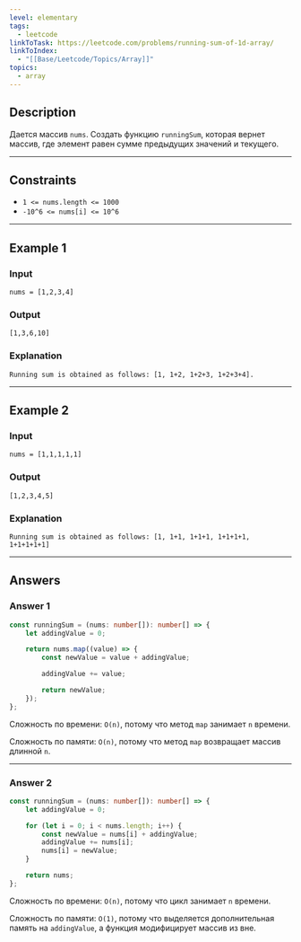 ```yaml
---
level: elementary
tags:
  - leetcode
linkToTask: https://leetcode.com/problems/running-sum-of-1d-array/
linkToIndex:
  - "[[Base/Leetcode/Topics/Array]]"
topics:
  - array
---
```

## Description

Дается массив `nums`. Создать функцию `runningSum`, которая вернет массив, где элемент равен сумме предыдущих значений и текущего.

---
## Constraints

- `1 <= nums.length <= 1000`
- `-10^6 <= nums[i] <= 10^6`

---

## Example 1

### Input

```
nums = [1,2,3,4]
```
### Output

```
[1,3,6,10]
```
### Explanation

```
Running sum is obtained as follows: [1, 1+2, 1+2+3, 1+2+3+4].
```

---
## Example 2

### Input

```
nums = [1,1,1,1,1]
```
### Output

```
[1,2,3,4,5]
```
### Explanation

```
Running sum is obtained as follows: [1, 1+1, 1+1+1, 1+1+1+1, 1+1+1+1+1]
```

---
## Answers

### Answer 1

```typescript
const runningSum = (nums: number[]): number[] => {
    let addingValue = 0;

    return nums.map((value) => {
        const newValue = value + addingValue;

        addingValue += value;

        return newValue;
    });
};
```

Сложность по времени: `O(n)`, потому что метод `map` занимает `n` времени.

Сложность по памяти: `O(n)`, потому что метод `map` возвращает массив длинной `n`.

---
### Answer 2

```typescript
const runningSum = (nums: number[]): number[] => {
    let addingValue = 0;

    for (let i = 0; i < nums.length; i++) {
        const newValue = nums[i] + addingValue;
        addingValue += nums[i];
        nums[i] = newValue;
    }

    return nums;
};
```

Сложность по времени: `O(n)`, потому что цикл занимает `n` времени.

Сложность по памяти: `O(1)`, потому что выделяется дополнительная память на `addingValue`, а функция модифицирует массив из вне.

